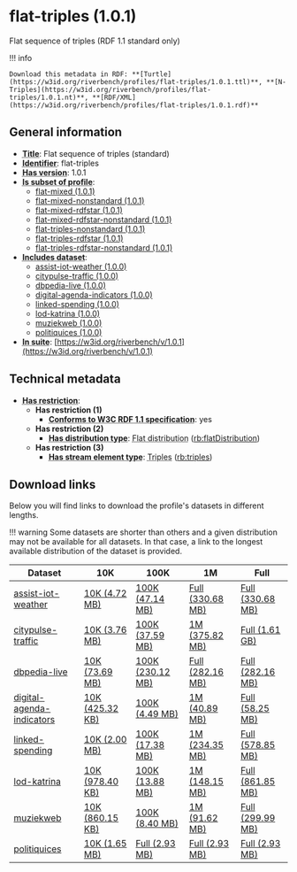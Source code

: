 # flat-triples (1.0.1)

Flat sequence of triples (RDF 1.1 standard only)

!!! info

    Download this metadata in RDF: **[Turtle](https://w3id.org/riverbench/profiles/flat-triples/1.0.1.ttl)**, **[N-Triples](https://w3id.org/riverbench/profiles/flat-triples/1.0.1.nt)**, **[RDF/XML](https://w3id.org/riverbench/profiles/flat-triples/1.0.1.rdf)**



## General information

- **<abbr title="A name given to the resource.">Title</abbr>**: Flat sequence of triples (standard)
- **<abbr title="An unambiguous reference to the resource within a given context.">Identifier</abbr>**: flat-triples
- **<abbr title="Version tag of an artifact">Has version</abbr>**: 1.0.1
- **<abbr title="Indicates that this profile's datasets are all in the other profile">Is subset of profile</abbr>**: 
    - [flat-mixed (1.0.1)](https://w3id.org/riverbench/profiles/flat-mixed/1.0.1)
    - [flat-mixed-nonstandard (1.0.1)](https://w3id.org/riverbench/profiles/flat-mixed-nonstandard/1.0.1)
    - [flat-mixed-rdfstar (1.0.1)](https://w3id.org/riverbench/profiles/flat-mixed-rdfstar/1.0.1)
    - [flat-mixed-rdfstar-nonstandard (1.0.1)](https://w3id.org/riverbench/profiles/flat-mixed-rdfstar-nonstandard/1.0.1)
    - [flat-triples-nonstandard (1.0.1)](https://w3id.org/riverbench/profiles/flat-triples-nonstandard/1.0.1)
    - [flat-triples-rdfstar (1.0.1)](https://w3id.org/riverbench/profiles/flat-triples-rdfstar/1.0.1)
    - [flat-triples-rdfstar-nonstandard (1.0.1)](https://w3id.org/riverbench/profiles/flat-triples-rdfstar-nonstandard/1.0.1)
- **<abbr title="Indicates which datasets are included in the profile">Includes dataset</abbr>**: 
    - [assist-iot-weather (1.0.0)](https://w3id.org/riverbench/datasets/assist-iot-weather/1.0.0)
    - [citypulse-traffic (1.0.0)](https://w3id.org/riverbench/datasets/citypulse-traffic/1.0.0)
    - [dbpedia-live (1.0.0)](https://w3id.org/riverbench/datasets/dbpedia-live/1.0.0)
    - [digital-agenda-indicators (1.0.0)](https://w3id.org/riverbench/datasets/digital-agenda-indicators/1.0.0)
    - [linked-spending (1.0.0)](https://w3id.org/riverbench/datasets/linked-spending/1.0.0)
    - [lod-katrina (1.0.0)](https://w3id.org/riverbench/datasets/lod-katrina/1.0.0)
    - [muziekweb (1.0.0)](https://w3id.org/riverbench/datasets/muziekweb/1.0.0)
    - [politiquices (1.0.0)](https://w3id.org/riverbench/datasets/politiquices/1.0.0)
- **<abbr title="Indicates the benchmark suite to which a dataset or profile belongs">In suite</abbr>**: [https://w3id.org/riverbench/v/1.0.1](https://w3id.org/riverbench/v/1.0.1)

## Technical metadata

- **<abbr title="Has profile restriction. The restrictions are joined with the AND operator.">Has restriction</abbr>**: 
    - **Has restriction (1)**    
        - **<abbr title="Whether the dataset is RDF 1.1-compliant, i.e., does not use any non-standard features, like generalized triples.">Conforms to W3C RDF 1.1 specification</abbr>**: yes
    - **Has restriction (2)**    
        - **<abbr title="Indicates the type of RiverBench dataset distribution">Has distribution type</abbr>**: <abbr title="The dataset is distributed as a single flat file.">Flat distribution</abbr> ([rb:flatDistribution](https://w3id.org/riverbench/schema/metadata#flatDistribution))
    - **Has restriction (3)**    
        - **<abbr title="Indicates the type of contents of each stream element">Has stream element type</abbr>**: <abbr title="Triple streams consist of elements, where each element is an RDF graph.">Triples</abbr> ([rb:triples](https://w3id.org/riverbench/schema/metadata#triples))


## Download links

Below you will find links to download the profile's datasets in different lengths.

!!! warning
    Some datasets are shorter than others and a given distribution may not be available for all datasets.
    In that case, a link to the longest available distribution of the dataset is provided.

Dataset | 10K | 100K | 1M | Full
--- | --- | --- | --- | ---
[assist-iot-weather](https://w3id.org/riverbench/datasets/assist-iot-weather/1.0.0) | [10K (4.72 MB)](https://w3id.org/riverbench/datasets/assist-iot-weather/1.0.0/files/flat_10K.nt.gz) | [100K (47.14 MB)](https://w3id.org/riverbench/datasets/assist-iot-weather/1.0.0/files/flat_100K.nt.gz) | [Full (330.68 MB)](https://w3id.org/riverbench/datasets/assist-iot-weather/1.0.0/files/flat_full.nt.gz) | [Full (330.68 MB)](https://w3id.org/riverbench/datasets/assist-iot-weather/1.0.0/files/flat_full.nt.gz)
[citypulse-traffic](https://w3id.org/riverbench/datasets/citypulse-traffic/1.0.0) | [10K (3.76 MB)](https://w3id.org/riverbench/datasets/citypulse-traffic/1.0.0/files/flat_10K.nt.gz) | [100K (37.59 MB)](https://w3id.org/riverbench/datasets/citypulse-traffic/1.0.0/files/flat_100K.nt.gz) | [1M (375.82 MB)](https://w3id.org/riverbench/datasets/citypulse-traffic/1.0.0/files/flat_1M.nt.gz) | [Full (1.61 GB)](https://w3id.org/riverbench/datasets/citypulse-traffic/1.0.0/files/flat_full.nt.gz)
[dbpedia-live](https://w3id.org/riverbench/datasets/dbpedia-live/1.0.0) | [10K (73.69 MB)](https://w3id.org/riverbench/datasets/dbpedia-live/1.0.0/files/flat_10K.nt.gz) | [100K (230.12 MB)](https://w3id.org/riverbench/datasets/dbpedia-live/1.0.0/files/flat_100K.nt.gz) | [Full (282.16 MB)](https://w3id.org/riverbench/datasets/dbpedia-live/1.0.0/files/flat_full.nt.gz) | [Full (282.16 MB)](https://w3id.org/riverbench/datasets/dbpedia-live/1.0.0/files/flat_full.nt.gz)
[digital-agenda-indicators](https://w3id.org/riverbench/datasets/digital-agenda-indicators/1.0.0) | [10K (425.32 KB)](https://w3id.org/riverbench/datasets/digital-agenda-indicators/1.0.0/files/flat_10K.nt.gz) | [100K (4.49 MB)](https://w3id.org/riverbench/datasets/digital-agenda-indicators/1.0.0/files/flat_100K.nt.gz) | [1M (40.89 MB)](https://w3id.org/riverbench/datasets/digital-agenda-indicators/1.0.0/files/flat_1M.nt.gz) | [Full (58.25 MB)](https://w3id.org/riverbench/datasets/digital-agenda-indicators/1.0.0/files/flat_full.nt.gz)
[linked-spending](https://w3id.org/riverbench/datasets/linked-spending/1.0.0) | [10K (2.00 MB)](https://w3id.org/riverbench/datasets/linked-spending/1.0.0/files/flat_10K.nt.gz) | [100K (17.38 MB)](https://w3id.org/riverbench/datasets/linked-spending/1.0.0/files/flat_100K.nt.gz) | [1M (234.35 MB)](https://w3id.org/riverbench/datasets/linked-spending/1.0.0/files/flat_1M.nt.gz) | [Full (578.85 MB)](https://w3id.org/riverbench/datasets/linked-spending/1.0.0/files/flat_full.nt.gz)
[lod-katrina](https://w3id.org/riverbench/datasets/lod-katrina/1.0.0) | [10K (978.40 KB)](https://w3id.org/riverbench/datasets/lod-katrina/1.0.0/files/flat_10K.nt.gz) | [100K (13.88 MB)](https://w3id.org/riverbench/datasets/lod-katrina/1.0.0/files/flat_100K.nt.gz) | [1M (148.15 MB)](https://w3id.org/riverbench/datasets/lod-katrina/1.0.0/files/flat_1M.nt.gz) | [Full (861.85 MB)](https://w3id.org/riverbench/datasets/lod-katrina/1.0.0/files/flat_full.nt.gz)
[muziekweb](https://w3id.org/riverbench/datasets/muziekweb/1.0.0) | [10K (860.15 KB)](https://w3id.org/riverbench/datasets/muziekweb/1.0.0/files/flat_10K.nt.gz) | [100K (8.40 MB)](https://w3id.org/riverbench/datasets/muziekweb/1.0.0/files/flat_100K.nt.gz) | [1M (91.62 MB)](https://w3id.org/riverbench/datasets/muziekweb/1.0.0/files/flat_1M.nt.gz) | [Full (299.99 MB)](https://w3id.org/riverbench/datasets/muziekweb/1.0.0/files/flat_full.nt.gz)
[politiquices](https://w3id.org/riverbench/datasets/politiquices/1.0.0) | [10K (1.65 MB)](https://w3id.org/riverbench/datasets/politiquices/1.0.0/files/flat_10K.nt.gz) | [Full (2.93 MB)](https://w3id.org/riverbench/datasets/politiquices/1.0.0/files/flat_full.nt.gz) | [Full (2.93 MB)](https://w3id.org/riverbench/datasets/politiquices/1.0.0/files/flat_full.nt.gz) | [Full (2.93 MB)](https://w3id.org/riverbench/datasets/politiquices/1.0.0/files/flat_full.nt.gz)